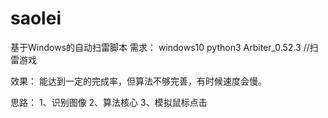 # saolei
基于Windows的自动扫雷脚本
需求：
  windows10
  python3
  Arbiter_0.52.3 //扫雷游戏
  
效果：
  能达到一定的完成率，但算法不够完善，有时候速度会慢。
  
思路：
  1、识别图像
  2、算法核心
  3、模拟鼠标点击
